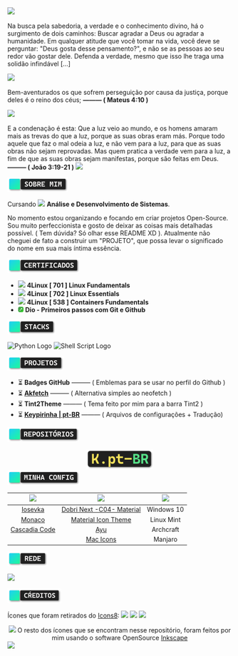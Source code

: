 <img src='https://cdn.discordapp.com/attachments/757631178193764474/1070787193859227708/line.png'>

<!-- Decerto, a busca pela sabedoria tem dois caminhos: Buscar agradar unicamente em primeiro lugar Deus, e ser salvo. Ou... Agradar unicamente a humanidade, e ser um tolo, pecador, e perder a salvação. Cavalheiros e madames, eu escolho o primeiro caminho. -->

Na busca pela sabedoria, a verdade e o conhecimento divino, há o surgimento de dois caminhos: Buscar agradar a Deus ou agradar a humanidade. Em qualquer atitude que você tomar na vida, você deve se perguntar: "Deus gosta desse pensamento?", e não se as pessoas ao seu redor vão gostar dele. Defenda a verdade, mesmo que isso lhe traga uma solidão infindável [...]

<img src='https://cdn.discordapp.com/attachments/757631178193764474/1070787193859227708/line.png'>
<!-- —————— Abrimento dos versículos —————— -->

Bem-aventurados os que sofrem perseguição por causa da justiça, porque deles é o reino dos céus;
<strong> ——— ( Mateus 4:10 ) </strong>

<img src='https://cdn.discordapp.com/attachments/757631178193764474/1070787193859227708/line.png'>

E a condenação é esta: Que a luz veio ao mundo, e os homens amaram mais as trevas do que a luz, porque as suas obras eram más.
Porque todo aquele que faz o mal odeia a luz, e não vem para a luz, para que as suas obras não sejam reprovadas.
Mas quem pratica a verdade vem para a luz, a fim de que as suas obras sejam manifestas, porque são feitas em Deus.
<strong> ——— ( João 3:19-21 ) </strong>
<img src='https://cdn.discordapp.com/attachments/757631178193764474/1070787193859227708/line.png'>

</em> <!-- —————— Fechamento dos versículos —————— -->

<img width="" src="https://raw.githubusercontent.com/Harlocks/design/main/assets/inkscape/banners/SobreMim28pxV2.png">

<!-- —————— SOBRE MIM —————— -->
<!-- #### ![](https://cdn.discordapp.com/attachments/757631178193764474/1070787521161740338/icon-subtopic.png) SOBRE MIM  -->
<!-- 
<img src="https://raw.githubusercontent.com/Harlocks/design/main/assets/inkscape/banners/sobremim28px.png"> -->



Cursando ![](https://cdn.discordapp.com/attachments/757631178193764474/1072989961403506770/graduation.png) **Análise e Desenvolvimento de Sistemas**.

No momento estou organizando e focando em criar projetos Open-Source. Sou muito perfeccionista e gosto de deixar as coisas mais detalhadas possível. ( Tem dúvida? Só olhar esse README XD ). Atualmente não cheguei de fato a construir um "PROJETO", que possa levar o significado do nome em sua mais íntima essência.

<!-- —————— SOBRE MIM —————— -->

<!-- —————— CERTIFICAÇÕES —————— -->

<!-- #### ![](https://cdn.discordapp.com/attachments/757631178193764474/1070787521161740338/icon-subtopic.png) CERTIFICAÇÕES -->
<img src="https://raw.githubusercontent.com/Harlocks/design/main/assets/inkscape/banners/Certificados28pxV2.png">
<!-- <img src="https://raw.githubusercontent.com/Harlocks/design/main/assets/inkscape/banners/certificacoes28px.png"> -->

-  ![](https://cdn.discordapp.com/attachments/757631178193764474/1072990432855871550/certificate.png) **4Linux [ 701 ] Linux Fundamentals**
-  ![](https://cdn.discordapp.com/attachments/757631178193764474/1072990432855871550/certificate.png) **4Linux [ 702 ] Linux Essentials**
-  ![](https://cdn.discordapp.com/attachments/757631178193764474/1072990432855871550/certificate.png) **4Linux [ 538 ] Containers Fundamentals**
- <a href="https://github.com/Harlocks/certificates/blob/main/certificates/Dio%20-%20Primeiros%20passos%20com%20Git%20e%20Github.pdf"><img width="12" src="https://raw.githubusercontent.com/Harlocks/design/main/assets/inkscape/buttons/icon-open24x.png"></a> **Dio - Primeiros passos com Git e Github**


<!-- —————— CERTIFICAÇÕES —————— -->


<!-- —————— STACKS —————— -->
<img src="https://raw.githubusercontent.com/Harlocks/design/main/assets/inkscape/banners/Stacks28pxV2.png">

<!-- #### ![](https://cdn.discordapp.com/attachments/757631178193764474/1070787521161740338/icon-subtopic.png) STACKS  -->

![Python Logo](https://cdn.discordapp.com/attachments/569005079932305410/994056796803190844/python.png "Python")
![Shell Script Logo](https://cdn.discordapp.com/attachments/569005079932305410/994058299215462570/shellscript.png "Shell Script")

<!-- —————— STACKS —————— -->

<!-- —————— PROJETOS —————— -->
<!-- #### ![](https://cdn.discordapp.com/attachments/757631178193764474/1070787521161740338/icon-subtopic.png) PROJETOS EM DESENVOLVIMENTO -->

<img src="https://raw.githubusercontent.com/Harlocks/design/main/assets/inkscape/banners/Projetos28pxV2.png">

- ⏳ **Badges GitHub** ——— ( Emblemas para se usar no perfil do Github )
- ⏳ [**Akfetch**](https://github.com/Harlocks/akfetch) ——— ( Alternativa simples ao neofetch )
- ⏳ **Tint2Theme** ——— ( Tema feito por mim para a barra Tint2 )
- ⏳ [**Keypirinha | pt-BR**](https://github.com/Harlocks/keypirinha)  ——— ( Arquivos de configurações + Tradução)

<!-- —————— PROJETOS —————— -->

<!-- REPOSITÓRIOS (ABRIMENTO) -->

<a href="https://github.com/Harlocks?tab=repositories"><img src='https://raw.githubusercontent.com/Harlocks/design/main/assets/inkscape/banners/Repositorios28pxV2.png'></a>

<div align="center">
<a href="https://github.com/Harlocks/keypirinha"><img width="150" src="https://raw.githubusercontent.com/Harlocks/design/main/assets/inkscape/banners/keypirinhaRepo.png">
</div></a>

<!-- REPOSITÓRIOS (FECHAMENTO) -->

<!-- —————— CONFIGURAÇÃO —————— -->
<!-- #### ![](https://cdn.discordapp.com/attachments/757631178193764474/1070787521161740338/icon-subtopic.png) MINHA CONFIG  -->
<img src="https://raw.githubusercontent.com/Harlocks/design/main/assets/inkscape/banners/MinhaConfig28pxV2.png">


| ![](https://cdn.discordapp.com/attachments/757631178193764474/1078385000350761040/FONTES.png) | ![](https://cdn.discordapp.com/attachments/757631178193764474/1078385861273604216/TEMAS.png) | ![](https://cdn.discordapp.com/attachments/757631178193764474/1078385881527898203/SO.png) |
| :-: | :-: | :-: |
| [Iosevka](https://github.com/be5invis/iosevka)</li> | [Dobri Next -C04- Material](https://marketplace.visualstudio.com/items?itemName=sldobri.bunker) | Windows 10 |
| [Monaco](https://github.com/taodongl/monaco.ttf)</li> | [Material Icon Theme](https://marketplace.visualstudio.com/items?itemName=PKief.material-icon-theme) | Linux Mint |
| [Cascadia Code](https://github.com/microsoft/cascadia-code) | [Ayu](https://marketplace.visualstudio.com/items?itemName=teabyii.ayu) | Archcraft |
| | [Mac Icons](https://marketplace.visualstudio.com/items?itemName=wayou.vscode-icons-mac) | Manjaro | 


<!-- —————— CONFIGURAÇÃO —————— -->

<!-- —————— REDE —————— -->
<!-- #### ![](https://cdn.discordapp.com/attachments/757631178193764474/1070787521161740338/icon-subtopic.png) REDE  -->

<img src='https://raw.githubusercontent.com/Harlocks/design/main/assets/inkscape/banners/Rede28pxV2.png'>

<a href="https://www.linkedin.com/in/erickrobert/"><img width="42" src="https://img.icons8.com/3d-fluency/94/null/linkedin.png"/></a>

<!-- —————— REDE —————— -->

<!-- #### ![](https://cdn.discordapp.com/attachments/757631178193764474/1070787521161740338/icon-subtopic.png) CRÉDITOS -->

<img src='https://raw.githubusercontent.com/Harlocks/design/main/assets/inkscape/banners/Creditos28pxV3.png'>

Ícones que foram retirados do [Icons8](https://icons8.com.br/):
<img width="16" src="https://cdn.discordapp.com/attachments/757631178193764474/1072989961403506770/graduation.png">
<img width="16" src="https://cdn.discordapp.com/attachments/757631178193764474/1072990432855871550/certificate.png">
<img width="16" src="https://img.icons8.com/3d-fluency/94/null/linkedin.png">


<div align="center">
<img src='https://cdn.discordapp.com/attachments/757631178193764474/1070787193859227708/line.png'>
O resto dos ícones que se encontram nesse repositório, foram feitos por mim usando o software OpenSource <a href="https://inkscape.org/pt-br/">Inkscape</a>
</div>
<img src='https://cdn.discordapp.com/attachments/757631178193764474/1070787193859227708/line.png'>